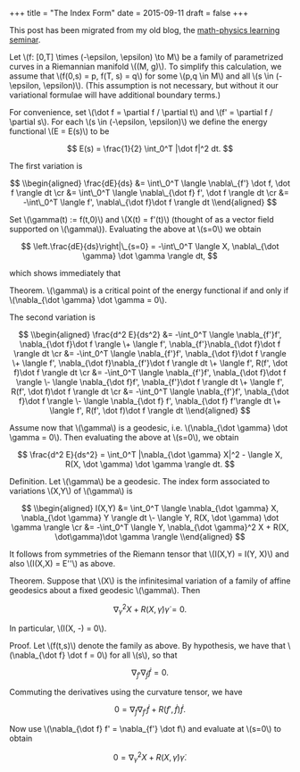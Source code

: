 +++
title = "The Index Form"
date = 2015-09-11
draft = false
+++

This post has been migrated from my old blog, the
[math-physics learning seminar](https://mathphysseminar.blogspot.com/).


Let \\(f: [0,T] \times (-\epsilon, \epsilon) \to M\\) be a family of parametrized
curves in a Riemannian manifold \\((M, g)\\). To simplify this calculation, we
assume that \\(f(0,s) = p, f(T, s) = q\\) for some \\(p,q \in M\\) and all
\\(s \in (-\epsilon, \epsilon)\\). (This assumption is not necessary, but without
it our variational formulae will have additional boundary terms.)


For convenience, set \\(\dot f = \partial f / \partial t\\) and \\(f' = \partial f / \partial s\\). For each \\(s \in (-\epsilon, \epsilon)\\) we define the energy functional \\(E = E(s)\\) to be

$$ E(s) = \frac{1}{2} \int_0^T |\dot f|^2 dt. $$

The first variation is

$$ \\begin{aligned}
\frac{dE}{ds} &= \int\_0^T \langle \nabla\_{f'} \dot f, \dot f \rangle dt \cr
&= \int\_0^T \langle \nabla\_{\dot f} f', \dot f \rangle dt \cr
&= -\int\_0^T \langle f', \nabla\_{\dot f}\dot f \rangle dt
\\end{aligned} $$

Set \\(\gamma(t) := f(t,0)\\) and \\(X(t) = f'(t)\\) (thought of as a vector field supported on \\(\gamma\\)). Evaluating the above at \\(s=0\\) we obtain

$$ \left.\frac{dE}{ds}\right|\_{s=0} = -\int\_0^T \langle X, \nabla\_{\dot \gamma} \dot \gamma \rangle dt, $$

which shows immediately that


Theorem. \\(\gamma\\) is a critical point of the energy functional if and only if \\(\nabla_{\dot \gamma} \dot \gamma = 0\\).

The second variation is

$$ \\begin{aligned}
\frac{d^2 E}{ds^2}
&= -\int_0^T \langle \nabla_{f'}f', \nabla_{\dot f}\dot f \rangle
 \+ \langle f', \nabla_{f'}\nabla_{\dot f}\dot f \rangle dt \cr
&= -\int_0^T \langle \nabla_{f'}f', \nabla_{\dot f}\dot f \rangle
 \+ \langle f', \nabla_{\dot f}\nabla_{f'}\dot f \rangle dt
 \+ \langle f', R(f', \dot f)\dot f \rangle dt \cr
&= -\int_0^T \langle \nabla_{f'}f', \nabla_{\dot f}\dot f \rangle
 \- \langle \nabla_{\dot f}f', \nabla_{f'}\dot f \rangle dt
 \+ \langle f', R(f', \dot f)\dot f \rangle dt \cr
 &= -\int_0^T \langle \nabla_{f'}f', \nabla_{\dot f}\dot f \rangle
 \- \langle \nabla_{\dot f} f', \nabla_{\dot f} f'\rangle dt
 \+ \langle f', R(f', \dot f)\dot f \rangle dt
\\end{aligned} $$


Assume now that \\(\gamma\\) is a geodesic, i.e. \\(\nabla_{\dot \gamma} \dot \gamma = 0\\). Then evaluating the above at \\(s=0\\), we obtain

$$ \frac{d^2 E}{ds^2} = \int_0^T |\nabla_{\dot \gamma} X|^2 - \langle X, R(X, \dot \gamma) \dot \gamma \rangle dt. $$


Definition. Let \\(\gamma\\) be a geodesic. The index form associated to variations \\(X,Y\\) of \\(\gamma\\) is

$$ \\begin{aligned}
I(X,Y) &= \int_0^T \langle \nabla_{\dot \gamma} X, \nabla_{\dot \gamma} Y \rangle dt
 \- \langle Y, R(X, \dot \gamma) \dot \gamma \rangle \cr
&= -\int_0^T \langle Y, \nabla_{\dot \gamma}^2 X + R(X, \dot\gamma)\dot \gamma \rangle
\\end{aligned} $$

It follows from symmetries of the Riemann tensor that \\(I(X,Y) = I(Y, X)\\) and also \\(I(X,X) = E''\\) as above.


Theorem. Suppose that \\(X\\) is the infinitesimal variation of a family of affine geodesics about a fixed geodesic \\(\gamma\\). Then

$$ \nabla_{\dot \gamma}^2 X + R(X, \dot\gamma)\dot\gamma = 0. $$

In particular, \\(I(X, -) = 0\\).


Proof. Let \\(f(t,s)\\) denote the family as above. By hypothesis, we have that \\(\nabla_{\dot f} \dot f = 0\\) for all \\(s\\), so that

$$ \nabla_{f'} \nabla_{\dot f} \dot f = 0. $$

Commuting the derivatives using the curvature tensor, we have

$$ 0 = \nabla_{\dot f} \nabla_{f'} \dot f + R(f', \dot f) \dot f. $$

Now use \\(\nabla_{\dot f} f' = \nabla_{f'} \dot f\\) and evaluate at \\(s=0\\) to obtain

$$ 0 = \nabla_{\dot \gamma}^2 X + R(X, \dot \gamma)\dot\gamma. $$
